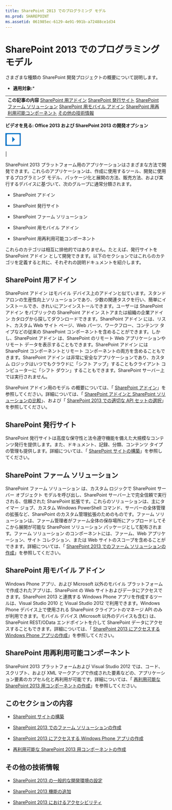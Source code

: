 ```yaml
---
title: SharePoint 2013 でのプログラミング モデル
ms.prod: SHAREPOINT
ms.assetid: 061985ec-6129-4e91-991b-a72488ce1d34
---
```




# SharePoint 2013 でのプログラミング モデル
さまざまな種類の SharePoint 開発プロジェクトの概要について説明します。
 * **適用対象:*** 
  
    
    


|||
|:-----|:-----|
|**この記事の内容**          [SharePoint 用アドイン](#Apps)           [SharePoint 発行サイト](#ECM)           [SharePoint ファーム ソリューション](#Solutions)           [SharePoint 用モバイル アドイン](#Mobile)           [SharePoint 用再利用可能コンポーネント](#Reuse)           [その他の技術情報](#SP15devinSP_addlresources)|
**ビデオを見る: Office 2013 および SharePoint 2013 の開発オプション**

  
    
    

  
    
    
![ビデオ](images/mod_icon_video.png)
  
    
    

  
    
    

  
    
    
|
   

SharePoint 2013 プラットフォーム用のアプリケーションはさまざまな方法で開発できます。これらのアプリケーションは、作成に使用するツール、開発に使用するプログラミング モデル、パッケージ化と展開の方法、販売方法、および実行するデバイスに基づいて、次のグループに通常分類されます。
  
    
    


- SharePoint アドイン
    
  
- SharePoint 発行サイト
    
  
- SharePoint ファーム ソリューション
    
  
- SharePoint 用モバイル アドイン
    
  
- SharePoint 用再利用可能コンポーネント
    
  
これらのカテゴリは相互に排他的ではありません。たとえば、発行サイトを SharePoint アドイン として開発できます。以下のセクションではこれらのカテゴリを定義すると共に、それぞれの説明ドキュメントを紹介します。
## SharePoint 用アドイン
<a name="Apps"> </a>

SharePoint アドイン はモバイル デバイス上のアドインと似ています。スタンドアロンの生産性向上ソリューションであり、少数の関連タスクを行い、簡単にインストールでき、きれいにアンインストールできます。ユーザーは SharePoint アドイン をパブリックの SharePoint アドイン ストアまたは組織の企業アドイン カタログから探してダウンロードできます。SharePoint アドイン には、リスト、カスタム Web サイト ページ、Web パーツ、ワークフロー、コンテンツ タイプなどの従来の SharePoint コンポーネントを含めることができます。しかし、SharePoint アドイン は、SharePoint のリモート Web アプリケーションやリモート データを表示することもできます。SharePoint アドイン には SharePoint コンポーネントとリモート コンポーネントの両方を含めることもできます。SharePoint アドイン は非常に安全なアプリケーションであり、カスタム ロジックはいつでもクラウドに「シフト アップ」することもクライアント コンピューターに「シフト ダウン」することもできます。SharePoint サーバー上では実行されません。
  
    
    
SharePoint アドイン用のモデル の概要については、「 [SharePoint アドイン](http://msdn.microsoft.com/library/cd1eda9e-8e54-4223-93a9-a6ea0d18df70%28Office.15%29.aspx)」を参照してください。詳細については、「 [SharePoint アドインと SharePoint ソリューションの比較](sharepoint-add-ins-compared-with-sharepoint-solutions.md)」、および「 [SharePoint 2013 での適切な API セットの選択](choose-the-right-api-set-in-sharepoint-2013.md)」を参照してください。
  
    
    

## SharePoint 発行サイト
<a name="ECM"> </a>

SharePoint 発行サイトは高度な保守性と法令遵守機能を備えた大規模なコンテンツ発行を提供します。また、ドキュメント、記録、分類、コンテンツ タイプの管理も提供します。詳細については、「 [SharePoint サイトの構築](build-sites-for-sharepoint.md)」を参照してください。
  
    
    

## SharePoint ファーム ソリューション
<a name="Solutions"> </a>

SharePoint ファーム ソリューション は、カスタム ロジックで SharePoint サーバー オブジェクト モデルを呼び出し、SharePoint サーバー上で完全信頼で実行される、信頼された SharePoint 拡張です。これらのソリューションは、主にタイマー ジョブ、カスタム Windows PowerShell コマンド、サーバーの全体管理の拡張など、SharePoint のカスタム管理拡張のためのものです。ファーム ソリューションは、ファーム管理者がファーム全体の保存場所にアップロードしてそこから展開が可能な SharePoint ソリューション パッケージとして配布されます。ファーム ソリューション のコンポーネントには、ファーム、Web アプリケーション、サイト コレクション、または Web サイトのスコープを含めることができます。詳細については、「 [SharePoint 2013 でのファーム ソリューションの作成](build-farm-solutions-in-sharepoint-2013.md)」を参照してください。
  
    
    

## SharePoint 用モバイル アドイン
<a name="Mobile"> </a>

Windows Phone アプリ、および Microsoft 以外のモバイル プラットフォームで作成されたアプリは、SharePoint の Web サイトおよびデータにアクセスできます。SharePoint 2013 と連携する Windows Phone アプリを作成するツールは、Visual Studio 2010 と Visual Studio 2012 で利用できます。Windows Phone デバイス上で使用される SharePoint クライアントのマネージ API のみが利用できます。モバイル デバイス (Microsoft 以外のデバイスも含む) は、SharePoint REST/OData エンドポイントを介して SharePoint データにアクセスすることもできます。詳細については、「 [SharePoint 2013 にアクセスする Windows Phone アプリの作成](build-windows-phone-apps-that-access-sharepoint-2013.md)」を参照してください。
  
    
    

## SharePoint 用再利用可能コンポーネント
<a name="Reuse"> </a>

SharePoint 2013 プラットフォームおよび Visual Studio 2012 では、コード、スクリプト、および XML マークアップで作成された要素などの、アプリケーション要素のカプセル化と再利用が可能です。詳細については、「 [再利用可能な SharePoint 2013 用コンポーネントの作成](build-reusable-components-for-sharepoint-2013.md)」を参照してください。
  
    
    

## このセクションの内容
<a name="Reuse"> </a>


-  [SharePoint サイトの構築](build-sites-for-sharepoint.md)
    
  
-  [SharePoint 2013 でのファーム ソリューションの作成](build-farm-solutions-in-sharepoint-2013.md)
    
  
-  [SharePoint 2013 にアクセスする Windows Phone アプリの作成](build-windows-phone-apps-that-access-sharepoint-2013.md)
    
  
-  [再利用可能な SharePoint 2013 用コンポーネントの作成](build-reusable-components-for-sharepoint-2013.md)
    
  

## その他の技術情報
<a name="SP15devinSP_addlresources"> </a>


-  [SharePoint 2013 の一般的な開発環境の設定](set-up-a-general-development-environment-for-sharepoint-2013.md)
    
  
-  [SharePoint 2013 機能の追加](add-sharepoint-2013-capabilities.md)
    
  
-  [SharePoint 2013 におけるアクセシビリティ](accessibility-in-sharepoint-2013.md)
    
  
